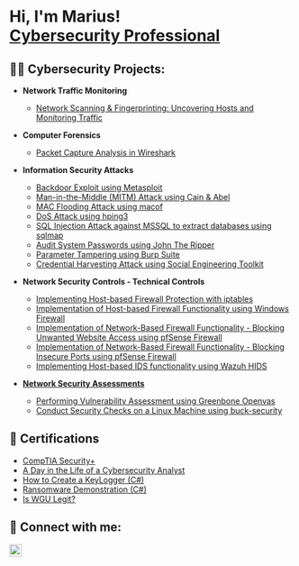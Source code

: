 <h1>Hi, I'm Marius! <br/><a href="https://www.linkedin.com/in/mariusstaimez/" target="_blank">Cybersecurity Professional</a></h1>

<h2>👨‍💻 Cybersecurity Projects:</h2>

- <b>Network Traffic Monitoring</b>
    - <a href="https://github.com/Marius-hubb/Packet-Capture-Analysis" target="_blank">Network Scanning & Fingerprinting: Uncovering Hosts and Monitoring Traffic</a>
    
- <b> Computer Forensics</b>
    - <a href="https://github.com/Marius-hubb/Network-Scanning" target="_blank">Packet Capture Analysis in Wireshark</a>

- <b>Information Security Attacks</b>

  - <a href="https://github.com/Marius-hubb/Backdoor-Attack" target="_blank">Backdoor Exploit using Metasploit</a>
  - <a href="https://github.com/Marius-hubb/MITM-Attack" target="_blank">Man-in-the-Middle (MITM) Attack using Cain & Abel</a>
  - <a href="https://github.com/Marius-hubb/MAC-Flooding-Attack" target="_blank">MAC Flooding Attack using macof</a>
  - <a href="https://github.com/Marius-hubb/DoS-Attack" target="_blank">DoS Attack using hping3</a>
  - <a href="https://github.com/Marius-hubb/SQL-Injection-Attack" target="_blank">SQL Injection Attack against MSSQL to extract databases using sqlmap</a>
  - <a href="https://github.com/Marius-hubb/John-the-Ripper" target="_blank">Audit System Passwords using John The Ripper</a>
  - <a href="https://github.com/Marius-hubb/Burp-Suite" target="_blank">Parameter Tampering using Burp Suite</a>
  - <a href="https://github.com/Marius-hubb/Social-Engineering-Toolkit" target="_blank">Credential Harvesting Attack using Social Engineering Toolkit</a>
  
- <b>Network Security Controls - Technical Controls</b>
    - <a href="https://github.com/Marius-hubb/IPTables" target="_blank">Implementing Host-based Firewall Protection with iptables
    - <a href="https://github.com/Marius-hubb/Windows-Firewall" target="_blank">Implementation of Host-based Firewall Functionality using Windows Firewall
    - <a href="https://github.com/Marius-hubb/pfSense" target="_blank">Implementation of Network-Based Firewall Functionality - Blocking Unwanted Website Access using pfSense Firewall
    - <a href="https://github.com/Marius-hubb/Port-Block-pfSense" target="_blank">Implementation of Network-Based Firewall Functionality - Blocking Insecure Ports using pfSense Firewall
    - <a href="https://github.com/Marius-hubb/Wazuh" target="_blank">Implementing Host-based IDS functionality using Wazuh HIDS
 

- <b>Network Security Assessments</b>
    - <a href="https://github.com/Marius-hubb/OpenVas" target="_blank">Performing Vulnerability Assessment using Greenbone Openvas</a>
    - <a href="https://github.com/Marius-hubb/buck-security" target="_blank">Conduct Security Checks on a Linux Machine using buck-security
     


      
</a>



<h2>📄 Certifications</h2>

- <a href="https://www.credly.com/badges/c90e5e19-85ea-483d-8319-b0982b0d5294/linked_in_profile" target="_blank">CompTIA Security+</a>
- <a href="https://www.youtube.com/watch?v=uHy3oM7NnoU" target="_blank">A Day in the Life of a Cybersecurity Analyst</a>
- <a href="https://www.youtube.com/watch?v=N-L9hklSlNk" target="_blank">How to Create a KeyLogger (C#)</a>
- <a href="https://www.youtube.com/watch?v=OfvdQeh79s0" target="_blank">Ransomware Demonstration (C#)</a>
- <a href="https://www.youtube.com/watch?v=E2MwRWxDBkA" target="_blank">Is WGU Legit?</a>

<h2>🤝 Connect with me:</h2>

<a href="https://linkedin.com/in/mariusstaimez" target="_blank">
  <img align="left" alt="JoshMadakor | LinkedIn" width="22px" src="https://cdn.jsdelivr.net/npm/simple-icons@v3/icons/linkedin.svg" />
</a>

<!--
**joshmadakor1/joshmadakor1** is a ✨ _special_ ✨ repository because its `README.md` (this file) appears on your GitHub profile.

Here are some ideas to get you started:

- 🌟 I’m currently working on ...
- 🌱 I’m currently learning ...
- 👯 I’m looking to collaborate on ...
- 🧐 I’m looking for help with ...
- 💬 Ask me about ...
- 📧 How to reach me: ...
- 😄 Pronouns: ...
- ⚡ Fun fact: ...
-->
